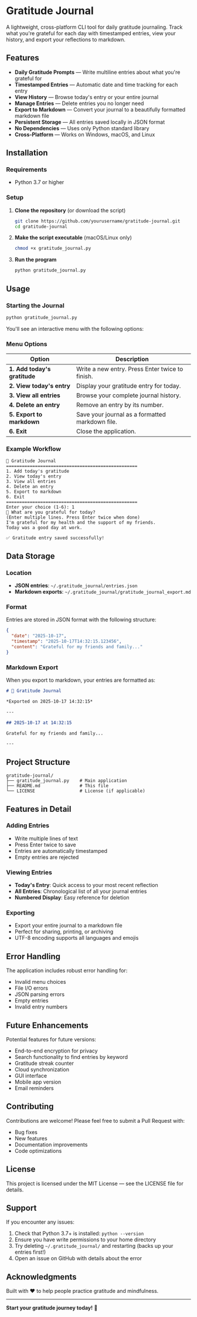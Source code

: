 #  Gratitude Journal

A lightweight, cross-platform CLI tool for daily gratitude journaling. Track what you're grateful for each day with timestamped entries, view your history, and export your reflections to markdown.

## Features

-  **Daily Gratitude Prompts** — Write multiline entries about what you're grateful for
-  **Timestamped Entries** — Automatic date and time tracking for each entry
-  **View History** — Browse today's entry or your entire journal
-  **Manage Entries** — Delete entries you no longer need
-  **Export to Markdown** — Convert your journal to a beautifully formatted markdown file
-  **Persistent Storage** — All entries saved locally in JSON format
-  **No Dependencies** — Uses only Python standard library
-  **Cross-Platform** — Works on Windows, macOS, and Linux

## Installation

### Requirements

- Python 3.7 or higher

### Setup

1. **Clone the repository** (or download the script)

    ```bash
    git clone https://github.com/yourusername/gratitude-journal.git
    cd gratitude-journal
    ```

2. **Make the script executable** (macOS/Linux only)

    ```bash
    chmod +x gratitude_journal.py
    ```

3. **Run the program**

    ```bash
    python gratitude_journal.py
    ```


## Usage

### Starting the Journal

```bash
python gratitude_journal.py
```

You'll see an interactive menu with the following options:
### Menu Options
|Option|Description|
|---|---|
|**1. Add today's gratitude**|Write a new entry. Press Enter twice to finish.|
|**2. View today's entry**|Display your gratitude entry for today.|
|**3. View all entries**|Browse your complete journal history.|
|**4. Delete an entry**|Remove an entry by its number.|
|**5. Export to markdown**|Save your journal as a formatted markdown file.|
|**6. Exit**|Close the application.|
### Example Workflow
```
🙏 Gratitude Journal
==================================================
1. Add today's gratitude
2. View today's entry
3. View all entries
4. Delete an entry
5. Export to markdown
6. Exit
==================================================
Enter your choice (1-6): 1
📝 What are you grateful for today?
(Enter multiple lines. Press Enter twice when done)
I'm grateful for my health and the support of my friends.
Today was a good day at work.

✅ Gratitude entry saved successfully!
```

## Data Storage

### Location

- **JSON entries**: `~/.gratitude_journal/entries.json`
- **Markdown exports**: `~/.gratitude_journal/gratitude_journal_export.md`

### Format

Entries are stored in JSON format with the following structure:

```json
{
  "date": "2025-10-17",
  "timestamp": "2025-10-17T14:32:15.123456",
  "content": "Grateful for my friends and family..."
}
```

### Markdown Export

When you export to markdown, your entries are formatted as:

```markdown
# 🙏 Gratitude Journal

*Exported on 2025-10-17 14:32:15*

---

## 2025-10-17 at 14:32:15

Grateful for my friends and family...

---
```

## Project Structure

```
gratitude-journal/
├── gratitude_journal.py    # Main application
├── README.md               # This file
└── LICENSE                 # License (if applicable)
```

## Features in Detail

### Adding Entries

- Write multiple lines of text
- Press Enter twice to save
- Entries are automatically timestamped
- Empty entries are rejected

### Viewing Entries

- **Today's Entry**: Quick access to your most recent reflection
- **All Entries**: Chronological list of all your journal entries
- **Numbered Display**: Easy reference for deletion

### Exporting

- Export your entire journal to a markdown file
- Perfect for sharing, printing, or archiving
- UTF-8 encoding supports all languages and emojis

## Error Handling

The application includes robust error handling for:

- Invalid menu choices
- File I/O errors
- JSON parsing errors
- Empty entries
- Invalid entry numbers

## Future Enhancements

Potential features for future versions:

-  End-to-end encryption for privacy
-  Search functionality to find entries by keyword
-  Gratitude streak counter
- Cloud synchronization
-  GUI interface
-  Mobile app version
-  Email reminders

## Contributing

Contributions are welcome! Please feel free to submit a Pull Request with:

- Bug fixes
- New features
- Documentation improvements
- Code optimizations

## License

This project is licensed under the MIT License — see the LICENSE file for details.

## Support

If you encounter any issues:

1. Check that Python 3.7+ is installed: `python --version`
2. Ensure you have write permissions to your home directory
3. Try deleting `~/.gratitude_journal/` and restarting (backs up your entries first!)
4. Open an issue on GitHub with details about the error

## Acknowledgments

Built with ❤️ to help people practice gratitude and mindfulness.

---

**Start your gratitude journey today!** 🌟